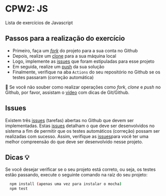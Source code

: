 # CPW2: JS

Lista de exercícios de Javascript
## Passos para a realização do exercício

  * Primeiro, faça um [*fork*](https://docs.github.com/pt/get-started/quickstart/fork-a-repo) do projeto para a sua conta no Github
  * Depois, realize um [clone](https://docs.github.com/pt/repositories/creating-and-managing-repositories/cloning-a-repository) para a sua máquina local
  * Logo, implemente as [issues](https://github.com/rpmhub/cpw2-js/issues) que foram estipuladas para esse projeto
  * Em seguida, realize um [push](https://docs.github.com/pt/desktop/contributing-and-collaborating-using-github-desktop/making-changes-in-a-branch/pushing-changes-to-github) da sua solução
  * Finalmente, verifique na aba `Actions` do seu repositório no Github se os testes passaram (correção automática)

🚨 Se você não souber como realizar operações como *fork*, *clone* e *push* no Github, por favor, assistam o [vídeo](https://www.youtube.com/watch?v=SDowGAvT0l0) com dicas de Git/Github.
## Issues

Existem três [issues](https://github.com/rpmhub/cpw2-js/issues) (tarefas) abertas no Github que devem ser implementadas. Estas [issues](https://github.com/rpmhub/cpw2-js/issues) detalham o que deve ser desenvolvidos no sistema a fim de permitir que os testes automáticos (correção) possam ser realizadas com sucesso. Assim, verifique as [issues](https://github.com/rpmhub/cpw2-js/issues)para você ter uma melhor compreensão do que deve ser desenvolvido nesse projeto.
## Dicas 💡

Se você desejar verificar se o seu projeto está correto, ou seja, os testes estão passando, execute o seguinte comando na raíz do seu projeto:

```sh
  npm install (apenas uma vez para instalar o mocha)
  npm test
```
